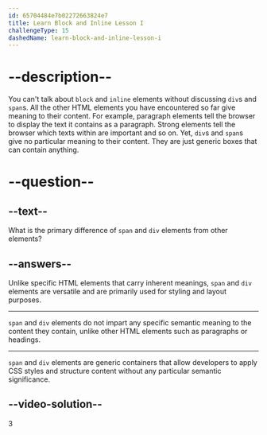 ```yaml
---
id: 65704484e7b02272663824e7
title: Learn Block and Inline Lesson I
challengeType: 15
dashedName: learn-block-and-inline-lesson-i
---
```

# --description--

You can't talk about `block` and `inline` elements without discussing `div`s and `span`s. All the other HTML elements you have encountered so far give meaning to their content. For example, paragraph elements tell the browser to display the text it contains as a paragraph. Strong elements tell the browser which texts within are important and so on. Yet, `div`s and `span`s give no particular meaning to their content. They are just generic boxes that can contain anything.

# --question--    

## --text--

What is the primary difference of `span` and `div` elements from other elements?

## --answers--

Unlike specific HTML elements that carry inherent meanings, `span` and `div` elements are versatile and are primarily used for styling and layout purposes.

---

`span` and `div` elements do not impart any specific semantic meaning to the content they contain, unlike other HTML elements such as paragraphs or headings.

---

`span` and `div` elements are generic containers that allow developers to apply CSS styles and structure content without any particular semantic significance.

## --video-solution--

3
